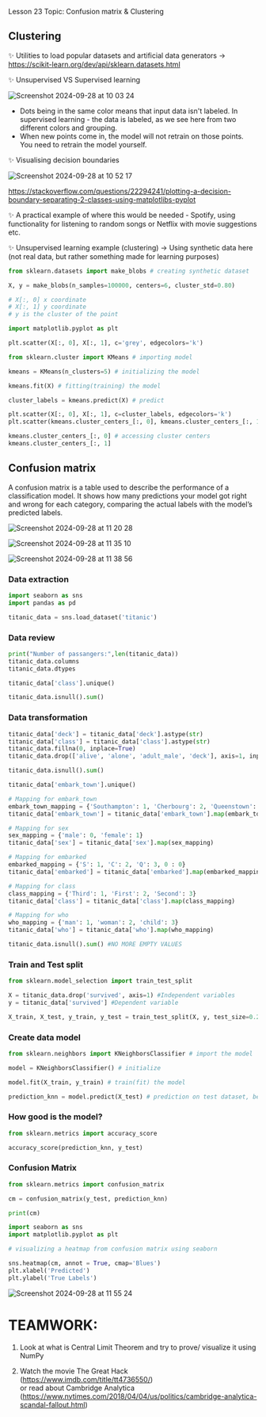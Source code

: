 Lesson 23 Topic: Confusion matrix & Clustering

## Clustering

✨ Utilities to load popular datasets and artificial data generators -> https://scikit-learn.org/dev/api/sklearn.datasets.html

✨ Unsupervised VS Supervised learning

![Screenshot 2024-09-28 at 10 03 24](https://github.com/user-attachments/assets/6fba381a-fc2e-4b98-a761-078eac56782b)


* Dots being in the same color means that input data isn't labeled. In supervised learning - the data is labeled, as we see here from two different colors and grouping.
* When new points come in, the model will not retrain on those points. You need to retrain the model yourself. 

✨ Visualising decision boundaries 

![Screenshot 2024-09-28 at 10 52 17](https://github.com/user-attachments/assets/8a90222d-68b1-403d-b4c3-42de1d13cb91)


https://stackoverflow.com/questions/22294241/plotting-a-decision-boundary-separating-2-classes-using-matplotlibs-pyplot

✨ A practical example of where this would be needed - Spotify, using functionality for listening to random songs or Netflix with movie suggestions etc.

✨ Unsupervised learning example (clustering) -> Using synthetic data here (not real data, but rather something made for learning purposes)

```py
from sklearn.datasets import make_blobs # creating synthetic dataset
```
```py
X, y = make_blobs(n_samples=100000, centers=6, cluster_std=0.80)

# X[:, 0] x coordinate
# X[:, 1] y coordinate
# y is the cluster of the point
```
```py
import matplotlib.pyplot as plt

plt.scatter(X[:, 0], X[:, 1], c='grey', edgecolors='k')
```
```py
from sklearn.cluster import KMeans # importing model
```
```py
kmeans = KMeans(n_clusters=5) # initializing the model
```
```py
kmeans.fit(X) # fitting(training) the model
```
```py
cluster_labels = kmeans.predict(X) # predict
```
```py
plt.scatter(X[:, 0], X[:, 1], c=cluster_labels, edgecolors='k')
plt.scatter(kmeans.cluster_centers_[:, 0], kmeans.cluster_centers_[:, 1], s=300, marker='*', c='red')
```
```py
kmeans.cluster_centers_[:, 0] # accessing cluster centers
kmeans.cluster_centers_[:, 1]
```




## Confusion matrix 

A confusion matrix is a table used to describe the performance of a classification model. 
It shows how many predictions your model got right and wrong for each category, comparing the actual labels with the model’s predicted labels.


![Screenshot 2024-09-28 at 11 20 28](https://github.com/user-attachments/assets/fef18579-1cd9-4945-9d36-11afd8c54b7a)



![Screenshot 2024-09-28 at 11 35 10](https://github.com/user-attachments/assets/11e010e0-3545-4f25-9598-62348978b455)



![Screenshot 2024-09-28 at 11 38 56](https://github.com/user-attachments/assets/7c4f1b20-3689-4dcd-941a-30ceb5a0b57f)


### Data extraction

```py
import seaborn as sns
import pandas as pd 

titanic_data = sns.load_dataset('titanic')
```

### Data review

```py
print("Number of passangers:",len(titanic_data))
titanic_data.columns 
titanic_data.dtypes 

titanic_data['class'].unique()

titanic_data.isnull().sum()
```

### Data transformation

```py
titanic_data['deck'] = titanic_data['deck'].astype(str) 
titanic_data['class'] = titanic_data['class'].astype(str)
titanic_data.fillna(0, inplace=True)
titanic_data.drop(['alive', 'alone', 'adult_male', 'deck'], axis=1, inplace=True)

titanic_data.isnull().sum()

titanic_data['embark_town'].unique()
```

```py
# Mapping for embark_town
embark_town_mapping = {'Southampton': 1, 'Cherbourg': 2, 'Queenstown': 3, 0:0}
titanic_data['embark_town'] = titanic_data['embark_town'].map(embark_town_mapping)

# Mapping for sex
sex_mapping = {'male': 0, 'female': 1}
titanic_data['sex'] = titanic_data['sex'].map(sex_mapping)

# Mapping for embarked
embarked_mapping = {'S': 1, 'C': 2, 'Q': 3, 0 : 0}
titanic_data['embarked'] = titanic_data['embarked'].map(embarked_mapping)

# Mapping for class
class_mapping = {'Third': 1, 'First': 2, 'Second': 3}
titanic_data['class'] = titanic_data['class'].map(class_mapping)

# Mapping for who
who_mapping = {'man': 1, 'woman': 2, 'child': 3}
titanic_data['who'] = titanic_data['who'].map(who_mapping)
```

```py
titanic_data.isnull().sum() #NO MORE EMPTY VALUES
```

### Train and Test split

```py
from sklearn.model_selection import train_test_split
```
```py
X = titanic_data.drop('survived', axis=1) #Independent variables
y = titanic_data['survived'] #Dependent variable
```
```py
X_train, X_test, y_train, y_test = train_test_split(X, y, test_size=0.2 )
```

### Create data model 

```py
from sklearn.neighbors import KNeighborsClassifier # import the model
```
```py
model = KNeighborsClassifier() # initialize
```
```py
model.fit(X_train, y_train) # train(fit) the model
```
```py
prediction_knn = model.predict(X_test) # prediction on test dataset, because test dataset has not seen the model
```

### How good is the model?

```py
from sklearn.metrics import accuracy_score
```
```py
accuracy_score(prediction_knn, y_test)
```

### Confusion Matrix

```py
from sklearn.metrics import confusion_matrix
```
```py
cm = confusion_matrix(y_test, prediction_knn)
```
```py
print(cm)
```
```py
import seaborn as sns
import matplotlib.pyplot as plt
```
```py
# visualizing a heatmap from confusion matrix using seaborn

sns.heatmap(cm, annot = True, cmap='Blues')
plt.xlabel('Predicted')
plt.ylabel('True Labels')
```

![Screenshot 2024-09-28 at 11 55 24](https://github.com/user-attachments/assets/826ec840-5ead-4722-bcbc-bd594247287d)



# TEAMWORK:

1. Look at what is Central Limit Theorem and try to prove/ visualize it using NumPy

2. Watch the movie The Great Hack (https://www.imdb.com/title/tt4736550/)  
or read about Cambridge Analytica (https://www.nytimes.com/2018/04/04/us/politics/cambridge-analytica-scandal-fallout.html)


